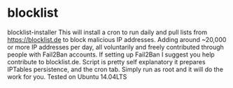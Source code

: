 # blocklist
blocklist-installer
This will install a cron to run daily and pull lists from https://blocklist.de to block malicious IP addresses. Adding around ~20,000 or more IP addresses per day, all voluntarily and freely contributed through people with Fail2Ban accounts. If setting up Fail2Ban I suggest you help contribute to blocklist.de.
Script is pretty self explanatory it prepares IPTables persistence, and the cron tab. Simply run as root and it will do the work for you. 
Tested on Ubuntu 14.04LTS